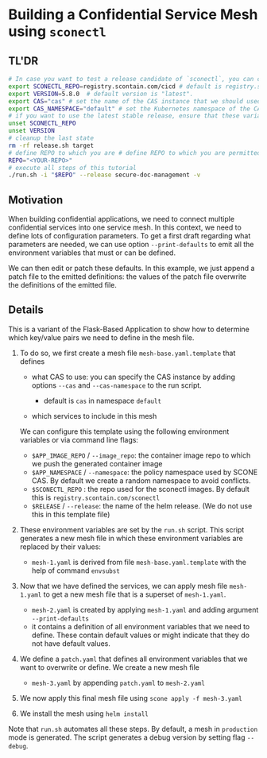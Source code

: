 # Building a Confidential Service Mesh using `sconectl`

## TL'DR

```bash
# In case you want to test a release candidate of `sconectl`, you can change the repo and the VERSION
export SCONECTL_REPO=registry.scontain.com/cicd # default is registry.scontain.com/sconectl
export VERSION=5.8.0  # default version is "latest".
export CAS="cas" # set the name of the CAS instance that we should used; default is "cas"
export CAS_NAMESPACE="default" # set the Kubernetes namespace of the CAS instance that we should used; default is "default"
# if you want to use the latest stable release, ensure that these variables are not set:
unset SCONECTL_REPO
unset VERSION
# cleanup the last state
rm -rf release.sh target
# define REPO to which you are # define REPO to which you are permitted to push container images
REPO="<YOUR-REPO>"
# execute all steps of this tutorial
./run.sh -i "$REPO" --release secure-doc-management -v
```

## Motivation

When building confidential applications, we need to connect multiple confidential services into one service mesh.
In this context, we need to define lots of configuration parameters. To get a first draft regarding what parameters are needed,
we can use option `--print-defaults` to emit all the environment variables that must or can be defined.

We can then edit or patch these defaults. In this example, we just append a patch file to the emitted definitions: the values of the patch file overwrite the definitions of the emitted file.

## Details

This is a variant of the Flask-Based Application to show how to determine which key/value pairs we need to define in the mesh file.

1. To do so, we first create a mesh file `mesh-base.yaml.template` that defines

   - what CAS to use: you can specify the CAS instance by adding options `--cas` and `--cas-namespace` to the run script.
     - default is `cas` in namespace `default`

   - which services to include in this mesh

    We can configure this template using the following environment variables or via command line flags:

   - `$APP_IMAGE_REPO` / `--image_repo`: the container image repo to which we push the generated container image
   - `$APP_NAMESPACE` / `--namespace`: the policy namespace used by SCONE CAS. By default we create a random namespace to avoid conflicts.
   - `$SCONECTL_REPO` : the repo used for the sconectl images. By default this is `registry.scontain.com/sconectl`
   - `$RELEASE` / `--release`: the name of the helm release. (We do not use this in this template file)

2. These environment variables are set by the `run.sh` script. This script generates a new mesh file in which these environment variables are replaced by their values:

   - `mesh-1.yaml` is derived from file `mesh-base.yaml.template` with the help of command `envsubst`

3. Now that we have defined the services, we can apply mesh file `mesh-1.yaml` to get a new mesh file that is a superset of `mesh-1.yaml`.

    - `mesh-2.yaml` is created by applying `mesh-1.yaml` and adding argument `--print-defaults`
    - it contains a definition of all environment variables that we need to define. These contain default values or might indicate that they do not have default values.

4. We define a `patch.yaml` that defines all environment variables that we want to overwrite or define. We create a new mesh file

    - `mesh-3.yaml` by appending `patch.yaml` to `mesh-2.yaml`

5. We now apply this final mesh file using `scone apply -f mesh-3.yaml`

6. We install the mesh using `helm install`

Note that `run.sh` automates all these steps. By default, a mesh in `production` mode is generated. The script generates a debug version by setting flag `--debug`.
